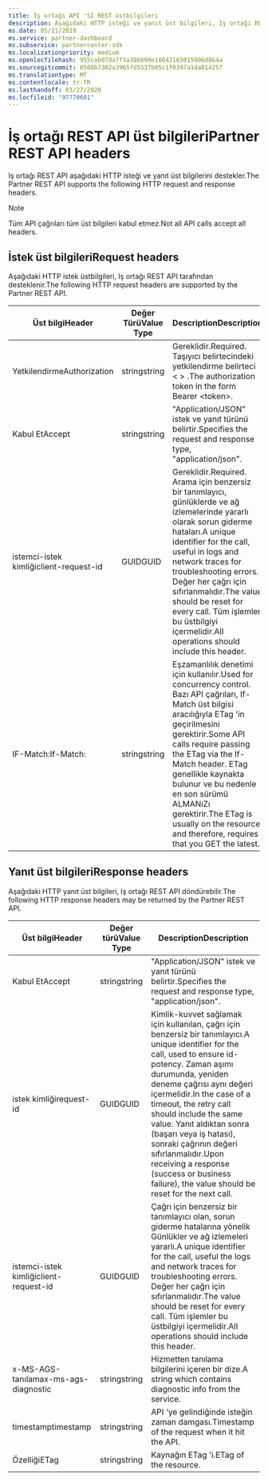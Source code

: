```yaml
---
title: İş ortağı API 'SI REST üstbilgileri
description: Aşağıdaki HTTP isteği ve yanıt üst bilgileri, Iş ortağı REST API tarafından desteklenir.
ms.date: 05/21/2019
ms.service: partner-dashboard
ms.subservice: partnercenter-sdk
ms.localizationpriority: medium
ms.openlocfilehash: 955cab07da7f3a386690e18042165015906d864a
ms.sourcegitcommit: 0508b7302a3965fd5537b05c1f0397a1da014257
ms.translationtype: MT
ms.contentlocale: tr-TR
ms.lasthandoff: 03/27/2020
ms.locfileid: "97770601"
---
```

# <a name="partner-rest-api-headers"></a><span data-ttu-id="1f91a-103">İş ortağı REST API üst bilgileri</span><span class="sxs-lookup"><span data-stu-id="1f91a-103">Partner REST API headers</span></span>

<span data-ttu-id="1f91a-104">Iş ortağı REST API aşağıdaki HTTP isteği ve yanıt üst bilgilerini destekler.</span><span class="sxs-lookup"><span data-stu-id="1f91a-104">The Partner REST API supports the following HTTP request and response headers.</span></span>

> [!NOTE]
> <span data-ttu-id="1f91a-105">Tüm API çağrıları tüm üst bilgileri kabul etmez.</span><span class="sxs-lookup"><span data-stu-id="1f91a-105">Not all API calls accept all headers.</span></span>

## <a name="request-headers"></a><span data-ttu-id="1f91a-106">İstek üst bilgileri</span><span class="sxs-lookup"><span data-stu-id="1f91a-106">Request headers</span></span>

<span data-ttu-id="1f91a-107">Aşağıdaki HTTP istek üstbilgileri, Iş ortağı REST API tarafından desteklenir.</span><span class="sxs-lookup"><span data-stu-id="1f91a-107">The following HTTP request headers are supported by the Partner REST API.</span></span>

| <span data-ttu-id="1f91a-108">Üst bilgi</span><span class="sxs-lookup"><span data-stu-id="1f91a-108">Header</span></span>                       | <span data-ttu-id="1f91a-109">Değer Türü</span><span class="sxs-lookup"><span data-stu-id="1f91a-109">Value Type</span></span> | <span data-ttu-id="1f91a-110">Description</span><span class="sxs-lookup"><span data-stu-id="1f91a-110">Description</span></span>                                                                            |
|------------------------------|------------|----------------------------------------------------------------------------------------|
| <span data-ttu-id="1f91a-111">Yetkilendirme</span><span class="sxs-lookup"><span data-stu-id="1f91a-111">Authorization</span></span>           | <span data-ttu-id="1f91a-112">string</span><span class="sxs-lookup"><span data-stu-id="1f91a-112">string</span></span>     | <span data-ttu-id="1f91a-113">Gereklidir.</span><span class="sxs-lookup"><span data-stu-id="1f91a-113">Required.</span></span> <span data-ttu-id="1f91a-114">Taşıyıcı belirtecindeki yetkilendirme belirteci &lt; &gt; .</span><span class="sxs-lookup"><span data-stu-id="1f91a-114">The authorization token in the form Bearer &lt;token&gt;.</span></span>                    |
| <span data-ttu-id="1f91a-115">Kabul Et</span><span class="sxs-lookup"><span data-stu-id="1f91a-115">Accept</span></span>                  | <span data-ttu-id="1f91a-116">string</span><span class="sxs-lookup"><span data-stu-id="1f91a-116">string</span></span>     | <span data-ttu-id="1f91a-117">"Application/JSON" istek ve yanıt türünü belirtir.</span><span class="sxs-lookup"><span data-stu-id="1f91a-117">Specifies the request and response type, "application/json".</span></span>                           |
| <span data-ttu-id="1f91a-118">istemci-istek kimliği</span><span class="sxs-lookup"><span data-stu-id="1f91a-118">client-request-id</span></span>         | <span data-ttu-id="1f91a-119">GUID</span><span class="sxs-lookup"><span data-stu-id="1f91a-119">GUID</span></span>       | <span data-ttu-id="1f91a-120">Gereklidir.</span><span class="sxs-lookup"><span data-stu-id="1f91a-120">Required.</span></span> <span data-ttu-id="1f91a-121">Arama için benzersiz bir tanımlayıcı, günlüklerde ve ağ izlemelerinde yararlı olarak sorun giderme hataları.</span><span class="sxs-lookup"><span data-stu-id="1f91a-121">A unique identifier for the call, useful in logs and network traces for troubleshooting errors.</span></span> <span data-ttu-id="1f91a-122">Değer her çağrı için sıfırlanmalıdır.</span><span class="sxs-lookup"><span data-stu-id="1f91a-122">The value should be reset for every call.</span></span> <span data-ttu-id="1f91a-123">Tüm işlemler bu üstbilgiyi içermelidir.</span><span class="sxs-lookup"><span data-stu-id="1f91a-123">All operations should include this header.</span></span> |
| <span data-ttu-id="1f91a-124">IF-Match:</span><span class="sxs-lookup"><span data-stu-id="1f91a-124">If-Match:</span></span>                    | <span data-ttu-id="1f91a-125">string</span><span class="sxs-lookup"><span data-stu-id="1f91a-125">string</span></span>     | <span data-ttu-id="1f91a-126">Eşzamanlılık denetimi için kullanılır.</span><span class="sxs-lookup"><span data-stu-id="1f91a-126">Used for concurrency control.</span></span> <span data-ttu-id="1f91a-127">Bazı API çağrıları, If-Match üst bilgisi aracılığıyla ETag 'in geçirilmesini gerektirir.</span><span class="sxs-lookup"><span data-stu-id="1f91a-127">Some API calls require passing the ETag via the If-Match header.</span></span> <span data-ttu-id="1f91a-128">ETag genellikle kaynakta bulunur ve bu nedenle en son sürümü ALMANıZı gerektirir.</span><span class="sxs-lookup"><span data-stu-id="1f91a-128">The ETag is usually on the resource and therefore, requires that you GET the latest.</span></span> |

## <a name="response-headers"></a><span data-ttu-id="1f91a-129">Yanıt üst bilgileri</span><span class="sxs-lookup"><span data-stu-id="1f91a-129">Response headers</span></span>

<span data-ttu-id="1f91a-130">Aşağıdaki HTTP yanıt üst bilgileri, Iş ortağı REST API döndürebilir.</span><span class="sxs-lookup"><span data-stu-id="1f91a-130">The following HTTP response headers may be returned by the Partner REST API.</span></span>

| <span data-ttu-id="1f91a-131">Üst bilgi</span><span class="sxs-lookup"><span data-stu-id="1f91a-131">Header</span></span>                    | <span data-ttu-id="1f91a-132">Değer türü</span><span class="sxs-lookup"><span data-stu-id="1f91a-132">Value    Type</span></span> | <span data-ttu-id="1f91a-133">Description</span><span class="sxs-lookup"><span data-stu-id="1f91a-133">Description</span></span>                                                                                                               |
|-------------------|------------|--------------------------------------------------------------------------------------------------|
| <span data-ttu-id="1f91a-134">Kabul Et</span><span class="sxs-lookup"><span data-stu-id="1f91a-134">Accept</span></span>                | <span data-ttu-id="1f91a-135">string</span><span class="sxs-lookup"><span data-stu-id="1f91a-135">string</span></span>     | <span data-ttu-id="1f91a-136">"Application/JSON" istek ve yanıt türünü belirtir.</span><span class="sxs-lookup"><span data-stu-id="1f91a-136">Specifies the request and response type, "application/json".</span></span>                                     |
| <span data-ttu-id="1f91a-137">istek kimliği</span><span class="sxs-lookup"><span data-stu-id="1f91a-137">request-id</span></span>        | <span data-ttu-id="1f91a-138">GUID</span><span class="sxs-lookup"><span data-stu-id="1f91a-138">GUID</span></span>       | <span data-ttu-id="1f91a-139">Kimlik-kuvvet sağlamak için kullanılan, çağrı için benzersiz bir tanımlayıcı.</span><span class="sxs-lookup"><span data-stu-id="1f91a-139">A unique identifier for the call, used to ensure id-potency.</span></span> <span data-ttu-id="1f91a-140">Zaman aşımı durumunda, yeniden deneme çağrısı aynı değeri içermelidir.</span><span class="sxs-lookup"><span data-stu-id="1f91a-140">In the case of a timeout, the retry call should include the same value.</span></span> <span data-ttu-id="1f91a-141">Yanıt aldıktan sonra (başarı veya iş hatası), sonraki çağrının değeri sıfırlanmalıdır.</span><span class="sxs-lookup"><span data-stu-id="1f91a-141">Upon receiving a response (success or business failure), the value should be reset for the next call.</span></span> |
| <span data-ttu-id="1f91a-142">istemci-istek kimliği</span><span class="sxs-lookup"><span data-stu-id="1f91a-142">client-request-id</span></span>| <span data-ttu-id="1f91a-143">GUID</span><span class="sxs-lookup"><span data-stu-id="1f91a-143">GUID</span></span>| <span data-ttu-id="1f91a-144">Çağrı için benzersiz bir tanımlayıcı olan, sorun giderme hatalarına yönelik Günlükler ve ağ izlemeleri yararlı.</span><span class="sxs-lookup"><span data-stu-id="1f91a-144">A unique identifier for the call, useful the logs and network traces for troubleshooting errors.</span></span> <span data-ttu-id="1f91a-145">Değer her çağrı için sıfırlanmalıdır.</span><span class="sxs-lookup"><span data-stu-id="1f91a-145">The value should be reset for every call.</span></span> <span data-ttu-id="1f91a-146">Tüm işlemler bu üstbilgiyi içermelidir.</span><span class="sxs-lookup"><span data-stu-id="1f91a-146">All operations should include this header.</span></span>                                                |
| <span data-ttu-id="1f91a-147">x-MS-AGS-tanılama</span><span class="sxs-lookup"><span data-stu-id="1f91a-147">x-ms-ags-diagnostic</span></span>   | <span data-ttu-id="1f91a-148">string</span><span class="sxs-lookup"><span data-stu-id="1f91a-148">string</span></span> | <span data-ttu-id="1f91a-149">Hizmetten tanılama bilgilerini içeren bir dize.</span><span class="sxs-lookup"><span data-stu-id="1f91a-149">A string which contains diagnostic info from the service.</span></span>
| <span data-ttu-id="1f91a-150">timestamp</span><span class="sxs-lookup"><span data-stu-id="1f91a-150">timestamp</span></span>|<span data-ttu-id="1f91a-151">string</span><span class="sxs-lookup"><span data-stu-id="1f91a-151">string</span></span> | <span data-ttu-id="1f91a-152">API 'ye gelindiğinde isteğin zaman damgası.</span><span class="sxs-lookup"><span data-stu-id="1f91a-152">Timestamp of the request when it hit the API.</span></span>
|<span data-ttu-id="1f91a-153">Özelliği</span><span class="sxs-lookup"><span data-stu-id="1f91a-153">ETag</span></span> |<span data-ttu-id="1f91a-154">string</span><span class="sxs-lookup"><span data-stu-id="1f91a-154">string</span></span> | <span data-ttu-id="1f91a-155">Kaynağın ETag 'i.</span><span class="sxs-lookup"><span data-stu-id="1f91a-155">ETag of the resource.</span></span>
